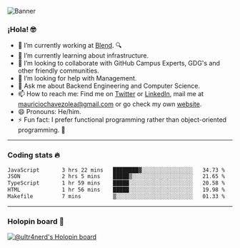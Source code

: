 ![Banner](banner.gif)
### ¡Hola! 🤓

- 🔭 I’m currently working at [Blend](https://blend.com/). 🔍
- 🌱 I’m currently learning about infrastructure.
- 👯 I’m looking to collaborate with GitHub Campus Experts, GDG's and other friendly communities.
- 🤔 I’m looking for help with Management.
- 💬 Ask me about Backend Engineering and Computer Science.
- 📫 How to reach me: Find me on [Twitter](https://twitter.com/ultr4nerd) or [LinkedIn](https://www.linkedin.com/in/ultr4nerd), mail me at [mauriciochavezolea@gmail.com](mailto:mauriciochavezolea@gmail.com) or go check my own [website](https://mauriciochavez.dev).
- 😄 Pronouns: He/him. 
- ⚡ Fun fact: I prefer functional programming rather than object-oriented programming. 🤭
---

### Coding stats 🔥

<!--START_SECTION:waka-->

```txt
JavaScript       3 hrs 22 mins   ████████▓░░░░░░░░░░░░░░░░   34.73 %
JSON             2 hrs 5 mins    █████▒░░░░░░░░░░░░░░░░░░░   21.65 %
TypeScript       1 hr 59 mins    █████░░░░░░░░░░░░░░░░░░░░   20.58 %
HTML             1 hr 56 mins    █████░░░░░░░░░░░░░░░░░░░░   19.98 %
Makefile         7 mins          ▒░░░░░░░░░░░░░░░░░░░░░░░░   01.33 %
```

<!--END_SECTION:waka-->

---

### Holopin board 🦖

[![@ultr4nerd's Holopin board](https://holopin.me/ultr4nerd)](https://holopin.io/@ultr4nerd)
